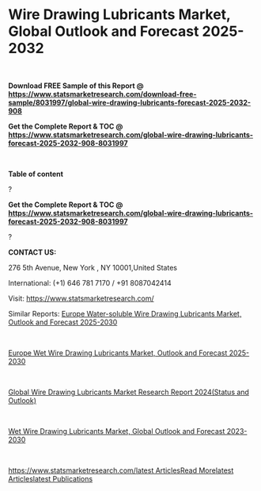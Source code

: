 <h1>Wire Drawing Lubricants Market, Global Outlook and Forecast 2025-2032</h1><br/><p><strong>Download FREE Sample of this Report @ <a href="https://www.statsmarketresearch.com/download-free-sample/8031997/global-wire-drawing-lubricants-forecast-2025-2032-908">https://www.statsmarketresearch.com/download-free-sample/8031997/global-wire-drawing-lubricants-forecast-2025-2032-908</a></strong></p>
 
 
 
 <div><b>Get the Complete Report & TOC @ <a href="https://www.statsmarketresearch.com/global-wire-drawing-lubricants-forecast-2025-2032-908-8031997">https://www.statsmarketresearch.com/global-wire-drawing-lubricants-forecast-2025-2032-908-8031997</a></b></div>
 
 
 
 <p><br />
 
 <b>Table of content</b></p>
 
 
 
 <p>? </p>
 
 
 
 <div><b>Get the Complete Report & TOC @ <a href="https://www.statsmarketresearch.com/global-wire-drawing-lubricants-forecast-2025-2032-908-8031997">https://www.statsmarketresearch.com/global-wire-drawing-lubricants-forecast-2025-2032-908-8031997</a></b></div>
 
 
 
 <p>? </p>
 
 
 
 <p><b>CONTACT US:</b><br />
 
 276 5th Avenue, New York , NY 10001,United States<br />
 
 International: (+1) 646 781 7170 / +91 8087042414<br />
 
 Visit: <a href="https://www.statsmarketresearch.com/">https://www.statsmarketresearch.com/</a><br />
 
 Similar Reports: <a href="https://www.statsmarketresearch.com/global-wire-drawing-lubricants-forecast-2025-2032-908-8031997">Europe Water-soluble Wire Drawing Lubricants Market, Outlook and Forecast 2025-2030</a><br />
 
 <br />
 
 <a href="https://www.statsmarketresearch.com/global-wire-drawing-lubricants-forecast-2025-2032-908-8031997">Europe Wet Wire Drawing Lubricants Market, Outlook and Forecast 2025-2030</a><br />
 
 <br />
 
 <a href="https://www.statsmarketresearch.com/global-wire-drawing-lubricants-forecast-2025-2032-908-8031997">Global Wire Drawing Lubricants Market Research Report 2024(Status and Outlook)</a><br />
 
 <br />
 
 <a href="https://www.statsmarketresearch.com/global-wire-drawing-lubricants-forecast-2025-2032-908-8031997">Wet Wire Drawing Lubricants Market, Global Outlook and Forecast 2023-2030</a><br />
 
 <br />
 
 <a href="https://gyeongbokgung.com">https://www.statsmarketresearch.com/</a><a href="https://hallyeomaritime.com">latest Articles</a><a href="https://jingwansa.com">Read More</a><a href="https://nguoiviet.jp/">latest Articles</a><a href="https://www.intelmarketresearch.com/">latest Publications</a></p>
